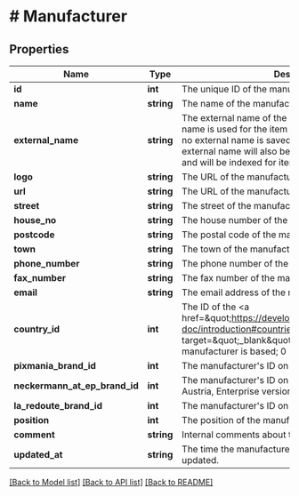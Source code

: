 # # Manufacturer

## Properties

Name | Type | Description | Notes
------------ | ------------- | ------------- | -------------
**id** | **int** | The unique ID of the manufacturer. | [optional]
**name** | **string** | The name of the manufacturer | [optional]
**external_name** | **string** | The external name of the manufacturer. The external name is used for the item export to external markets. If no external name is saved, the Name will be used. The external name will also be transferred to FINDOLOGIC and will be indexed for item searches. | [optional]
**logo** | **string** | The URL of the manufacturer&#39;s logo | [optional]
**url** | **string** | The URL of the manufacturer&#39;s website | [optional]
**street** | **string** | The street of the manufacturer&#39;s address | [optional]
**house_no** | **string** | The house number of the manufacturer&#39;s address | [optional]
**postcode** | **string** | The postal code of the manufacturer&#39;s address | [optional]
**town** | **string** | The town of the manufacturer&#39;s address | [optional]
**phone_number** | **string** | The phone number of the manufacturer | [optional]
**fax_number** | **string** | The fax number of the manufacturer | [optional]
**email** | **string** | The email address of the manufacturer | [optional]
**country_id** | **int** | The ID of the &lt;a href&#x3D;\&quot;https://developers.plentymarkets.com/rest-doc/introduction#countries\&quot; target&#x3D;\&quot;_blank\&quot;&gt;country&lt;/a&gt; in which the manufacturer is based; 0 &#x3D; unknown. | [optional]
**pixmania_brand_id** | **int** | The manufacturer&#39;s ID on the market Pixmania | [optional]
**neckermann_at_ep_brand_id** | **int** | The manufacturer&#39;s ID on the market Neckermann Austria, Enterprise version | [optional]
**la_redoute_brand_id** | **int** | The manufacturer&#39;s ID on the market La Redoute | [optional]
**position** | **int** | The position of the manufacturer | [optional]
**comment** | **string** | Internal comments about the manufacturer (optional) | [optional]
**updated_at** | **string** | The time the manufacturer information was last updated. | [optional]

[[Back to Model list]](../../README.md#models) [[Back to API list]](../../README.md#endpoints) [[Back to README]](../../README.md)
